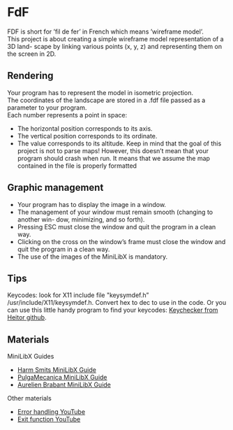 
# FdF

FDF is short for ’fil de fer’ in French which means ’wireframe
model’.\
This project is about creating a simple wireframe model representation of a 3D land-
scape by linking various points (x, y, z) and representing them on the screen in 2D.



## Rendering

Your program has to represent the model in isometric projection.\
The coordinates of the landscape are stored in a .fdf file passed as a parameter to
your program.\
Each number represents a point in space:
- The horizontal position corresponds to its axis.
- The vertical position corresponds to its ordinate.
- The value corresponds to its altitude.
Keep in mind that the goal of this project is not to parse maps! However, this doesn’t
mean that your program should crash when run. It means that we assume the map
contained in the file is properly formatted

## Graphic management

- Your program has to display the image in a window.
- The management of your window must remain smooth (changing to another win-
dow, minimizing, and so forth).
- Pressing ESC must close the window and quit the program in a clean way.
- Clicking on the cross on the window’s frame must close the window and quit the
program in a clean way.
- The use of the images of the MiniLibX is mandatory.

## Tips

Keycodes: look for X11 include file "keysymdef.h” /usr/include/X11/keysymdef.h. Convert hex to dec to use in the code.
Or you can use this little handy program to find your keycodes: [Keychecker from Heitor github](https://github.com/HeitorMP/minilibx_key_checker/).

## Materials

MiniLibX Guides
 - [Harm Smits MiniLibX Guide](https://harm-smits.github.io/42docs/libs/minilibx)
 - [PulgaMecanica MiniLibX Guide](https://pulgamecanica.herokuapp.com/posts/7)
 - [Aurelien Brabant MiniLibX Guide](https://aurelienbrabant.fr/blog/pixel-drawing-with-the-minilibx)
   
Other materials
- [Error handling YouTube](https://www.youtube.com/watch?v=OOuZLI5ingc)
- [Exit function YouTube](https://www.youtube.com/watch?v=8RucxSeAemw)
